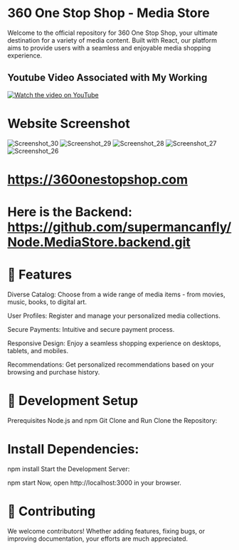 # 360 One Stop Shop - Media Store
Welcome to the official repository for 360 One Stop Shop, your ultimate destination for a variety of media content. Built with React, our platform aims to provide users with a seamless and enjoyable media shopping experience.

## Youtube Video Associated with My Working

[![Watch the video on YouTube](https://img.youtube.com/vi/bUZ-tv7odZU/maxresdefault.jpg)](https://youtu.be/bUZ-tv7odZU)


# Website Screenshot
![Screenshot_30](https://github.com/supermancanfly/React.MediaStore.360onestopshop.com/assets/128827972/b0f52c7d-f919-449e-8815-a9304bdf8ec3)
![Screenshot_29](https://github.com/supermancanfly/React.MediaStore.360onestopshop.com/assets/128827972/582d9509-f4bd-4468-ba58-8ea95858d1f1)
![Screenshot_28](https://github.com/supermancanfly/React.MediaStore.360onestopshop.com/assets/128827972/f538af01-6120-43dc-889b-e2a288bd21ec)
![Screenshot_27](https://github.com/supermancanfly/React.MediaStore.360onestopshop.com/assets/128827972/9a46c4ae-061d-4007-a231-f003aee4aa8e)
![Screenshot_26](https://github.com/supermancanfly/React.MediaStore.360onestopshop.com/assets/128827972/56d9c3ba-4daf-452f-8d85-82083d04aa00)



# https://360onestopshop.com



# Here is the Backend: https://github.com/supermancanfly/Node.MediaStore.backend.git


# 🌟 Features
Diverse Catalog: Choose from a wide range of media items - from movies, music, books, to digital art.

User Profiles: Register and manage your personalized media collections.

Secure Payments: Intuitive and secure payment process.

Responsive Design: Enjoy a seamless shopping experience on desktops, tablets, and mobiles.

Recommendations: Get personalized recommendations based on your browsing and purchase history.

# 🚀 Development Setup
Prerequisites
Node.js and npm
Git
Clone and Run
Clone the Repository:

# Install Dependencies:
npm install
Start the Development Server:

npm start
Now, open http://localhost:3000 in your browser.

# 🤝 Contributing
We welcome contributors! Whether adding features, fixing bugs, or improving documentation, your efforts are much appreciated.

